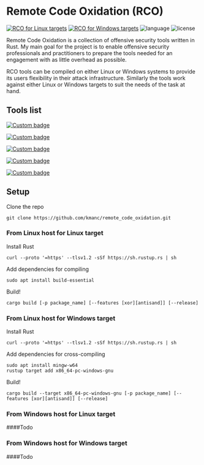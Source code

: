 # Remote Code Oxidation (RCO)

[![RCO for Linux targets](https://github.com/kmanc/remote_code_oxidation/actions/workflows/linux.yml/badge.svg)](https://github.com/kmanc/remote_code_oxidation/actions/workflows/linux.yml)
[![RCO for Windows targets](https://github.com/kmanc/remote_code_oxidation/actions/workflows/windows.yml/badge.svg)](https://github.com/kmanc/remote_code_oxidation/actions/workflows/windows.yml)
![language](https://img.shields.io/github/languages/top/kmanc/remote_code_oxidation?style=plastic&color=orange)
![license](https://img.shields.io/github/license/kmanc/remote_code_oxidation?style=plastic&color=blueviolet)

Remote Code Oxidation is a collection of offensive security tools written in Rust. My main goal for the project is to enable offensive security professionals and practitioners to prepare the tools needed for an engagement with as little overhead as possible.

RCO tools can be compiled on either Linux or Windows systems to provide its users flexibility in their attack infrastructure. Similarly the tools work against either Linux or Windows targets to suit the needs of the task at hand. 


## Tools list
[![Custom badge](https://img.shields.io/endpoint?url=https%3A%2F%2Fraw.githubusercontent.com%2Fkmanc%2Fremote_code_oxidation%2Fmaster%2F.custom_shields%2Ftcp_reverse_shell.json)](https://github.com/kmanc/remote_code_oxidation/tree/master/tcp_reverse_shell)

[![Custom badge](https://img.shields.io/endpoint?url=https%3A%2F%2Fraw.githubusercontent.com%2Fkmanc%2Fremote_code_oxidation%2Fmaster%2F.custom_shields%2Fprocess_migration.json)](https://github.com/kmanc/remote_code_oxidation/tree/master/process_migration)   

[![Custom badge](https://img.shields.io/endpoint?url=https%3A%2F%2Fraw.githubusercontent.com%2Fkmanc%2Fremote_code_oxidation%2Fmaster%2F.custom_shields%2Fprocess_hollowing.json)](https://github.com/kmanc/remote_code_oxidation/tree/master/process_hollowing)

[![Custom badge](https://img.shields.io/endpoint?url=https%3A%2F%2Fraw.githubusercontent.com%2Fkmanc%2Fremote_code_oxidation%2Fmaster%2F.custom_shields%2Fxor_params.json)](https://github.com/kmanc/remote_code_oxidation/tree/master/xor_params) 

[![Custom badge](https://img.shields.io/endpoint?url=https%3A%2F%2Fraw.githubusercontent.com%2Fkmanc%2Fremote_code_oxidation%2Fmaster%2F.custom_shields%2Fremote_access_trojan.json)](https://github.com/kmanc/remote_code_oxidation/tree/master/remote_access_trojan) 

## Setup

Clone the repo
```commandline
git clone https://github.com/kmanc/remote_code_oxidation.git
```


### From Linux host for Linux target

Install Rust
```commandline
curl --proto '=https' --tlsv1.2 -sSf https://sh.rustup.rs | sh
```

Add dependencies for compiling
```commandline
sudo apt install build-essential
```

Build!
```commandline
cargo build [-p package_name] [--features [xor][antisand]] [--release]
```


### From Linux host for Windows target

Install Rust
```commandline
curl --proto '=https' --tlsv1.2 -sSf https://sh.rustup.rs | sh
```

Add dependencies for cross-compiling
```commandline
sudo apt install mingw-w64
rustup target add x86_64-pc-windows-gnu
```

Build!
```commandline
cargo build --target x86_64-pc-windows-gnu [-p package_name] [--features [xor][antisand]] [--release]
```


### From Windows host for Linux target
####Todo

### From Windows host for Windows target
####Todo
